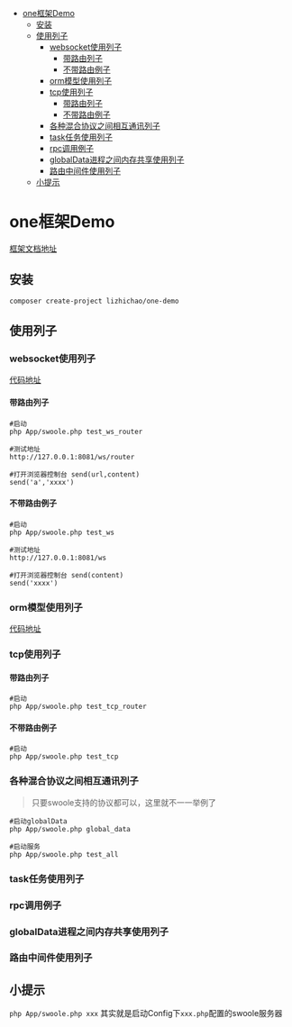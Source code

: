 * [one框架Demo](https://github.com/lizhichao/one-demo/blob/master/README.md#one框架demo)
    * [安装](https://github.com/lizhichao/one-demo/blob/master/README.md#安装)
    * [使用列子](https://github.com/lizhichao/one-demo/blob/master/README.md#使用列子)
        * [websocket使用列子](https://github.com/lizhichao/one-demo/blob/master/README.md#websocket使用列子)
            * [带路由列子](https://github.com/lizhichao/one-demo/blob/master/README.md#带路由列子)
            * [不带路由例子](https://github.com/lizhichao/one-demo/blob/master/README.md#不带路由例子)
        * [orm模型使用列子](https://github.com/lizhichao/one-demo/blob/master/README.md#orm模型使用列子)
        * [tcp使用列子](https://github.com/lizhichao/one-demo/blob/master/README.md#tcp使用列子)
            * [带路由列子](https://github.com/lizhichao/one-demo/blob/master/README.md#带路由列子-1)
            * [不带路由例子](https://github.com/lizhichao/one-demo/blob/master/README.md#不带路由例子-1)
        * [各种混合协议之间相互通讯列子](https://github.com/lizhichao/one-demo/blob/master/README.md#各种混合协议之间相互通讯列子)
        * [task任务使用列子](https://github.com/lizhichao/one-demo/blob/master/README.md#task任务使用列子)
        * [rpc调用例子](https://github.com/lizhichao/one-demo/blob/master/README.md#rpc调用例子)
        * [globalData进程之间内存共享使用列子](https://github.com/lizhichao/one-demo/blob/master/README.md#globaldata进程之间内存共享使用列子)
        * [路由中间件使用列子](https://github.com/lizhichao/one-demo/blob/master/README.md#路由中间件使用列子)
    * [小提示](https://github.com/lizhichao/one-demo/blob/master/README.md#小提示)

# one框架Demo

[框架文档地址](https://www.kancloud.cn/vic-one/php-one/826876)

## 安装

```shell
composer create-project lizhichao/one-demo
```

## 使用列子

### websocket使用列子

[代码地址](https://github.com/lizhichao/one-demo/tree/master/App/Test/WebSocket)

#### 带路由列子

```
#启动
php App/swoole.php test_ws_router

#测试地址
http://127.0.0.1:8081/ws/router

#打开浏览器控制台 send(url,content)
send('a','xxxx')
```
#### 不带路由例子
  
```
#启动
php App/swoole.php test_ws

#测试地址
http://127.0.0.1:8081/ws

#打开浏览器控制台 send(content)
send('xxxx')
```

   
### orm模型使用列子

[代码地址](https://github.com/lizhichao/one-demo/tree/master/App/Test/Orm)

### tcp使用列子

#### 带路由列子

```
#启动
php App/swoole.php test_tcp_router

```
#### 不带路由例子
  
```
#启动
php App/swoole.php test_tcp

```

### 各种混合协议之间相互通讯列子

> 只要swoole支持的协议都可以，这里就不一一举例了

```
#启动globalData
php App/swoole.php global_data

#启动服务
php App/swoole.php test_all

```

### task任务使用列子

### rpc调用例子

### globalData进程之间内存共享使用列子

### 路由中间件使用列子


## 小提示

`php App/swoole.php xxx`  其实就是启动Config下`xxx.php`配置的swoole服务器 
